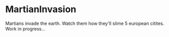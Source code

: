 MartianInvasion
====================

Martians invade the earth. Watch them how they'll slime 5 european citites. Work in progress...
